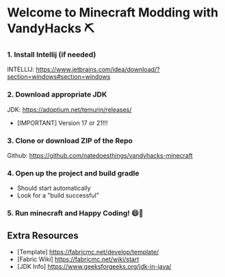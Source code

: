 # Welcome to Minecraft Modding with VandyHacks ⛏️


### 1. Install Intellij (if needed)
INTELLIJ: https://www.jetbrains.com/idea/download/?section=windows#section=windows

### 2. Download appropriate JDK
JDK: https://adoptium.net/temurin/releases/
- [IMPORTANT] Version 17 or 21!!!

### 3. Clone or download ZIP of the Repo
Github: https://github.com/natedoesthings/vandyhacks-minecraft

### 4. Open up the project and build gradle
- Should start automatically
- Look for a "build successful"

### 5. Run minecraft and Happy Coding! 😄🐣


## Extra Resources
- [Template] https://fabricmc.net/develop/template/
- [Fabric Wiki] https://fabricmc.net/wiki/start
- [JDK Info] https://www.geeksforgeeks.org/jdk-in-java/






